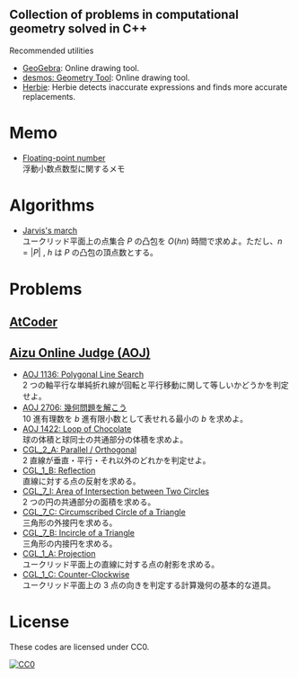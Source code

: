 Collection of problems in computational geometry solved in C++
----------------------------------------------------------------------

Recommended utilities
- [GeoGebra](https://www.geogebra.org/calculator): Online drawing tool.
- [desmos: Geometry Tool](https://www.desmos.com/geometry): Online drawing tool.
- [Herbie](https://herbie.uwplse.org/): Herbie detects inaccurate expressions and finds more accurate replacements.


# Memo
- [Floating-point number](doc/memo/floating_point_number.md)  
   浮動小数点数型に関するメモ

# Algorithms
- [Jarvis's march](doc/algorithms/jarvis_march_convex_hull.md)  
   ユークリッド平面上の点集合 $P$ の凸包を $O(h n)$ 時間で求めよ。ただし、$n = |P|$ , $h$ は $P$ の凸包の頂点数とする。

# Problems
## [AtCoder](https://atcoder.jp/)

## [Aizu Online Judge (AOJ)](https://onlinejudge.u-aizu.ac.jp/home)
- [AOJ 1136: Polygonal Line Search](doc/aoj/1136.md)  
   2 つの軸平行な単純折れ線が回転と平行移動に関して等しいかどうかを判定せよ。
- [AOJ 2706: 幾何問題を解こう](doc/aoj/2706.md)  
   10 進有理数を $b$ 進有限小数として表せれる最小の $b$ を求めよ。
- [AOJ 1422: Loop of Chocolate](doc/aoj/1422.md)  
   球の体積と球同士の共通部分の体積を求めよ。
- [CGL_2_A: Parallel / Orthogonal](doc/aoj/CGL_2_A.md)  
   2 直線が垂直・平行・それ以外のどれかを判定せよ。
- [CGL_1_B: Reflection](doc/aoj/CGL_1_B.md)  
   直線に対する点の反射を求める。
- [CGL_7_I: Area of Intersection between Two Circles](doc/aoj/CGL_7_I.md)  
   2 つの円の共通部分の面積を求める。
- [CGL_7_C: Circumscribed Circle of a Triangle](doc/aoj/CGL_7_C.md)  
   三角形の外接円を求める。
- [CGL_7_B: Incircle of a Triangle](doc/aoj/CGL_7_B.md)  
   三角形の内接円を求める。
- [CGL_1_A: Projection](doc/aoj/CGL_1_A.md)  
   ユークリッド平面上の直線に対する点の射影を求める。
- [CGL_1_C: Counter-Clockwise](doc/aoj/CGL_1_C.md)  
   ユークリッド平面上の 3 点の向きを判定する計算幾何の基本的な道具。


# License
These codes are licensed under CC0.

[![CC0](http://i.creativecommons.org/p/zero/1.0/88x31.png "CC0")](http://creativecommons.org/publicdomain/zero/1.0/deed.ja)
